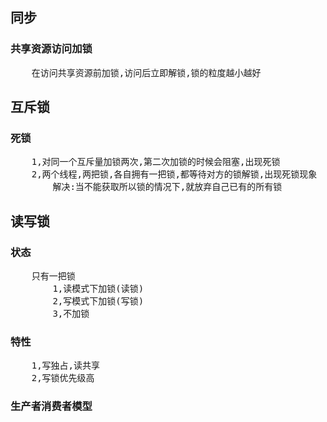 ## 同步
### 共享资源访问加锁
<pre>
    在访问共享资源前加锁,访问后立即解锁,锁的粒度越小越好
</pre>

## 互斥锁
### 死锁
<pre>
    1,对同一个互斥量加锁两次,第二次加锁的时候会阻塞,出现死锁
    2,两个线程,两把锁,各自拥有一把锁,都等待对方的锁解锁,出现死锁现象
        解决:当不能获取所以锁的情况下,就放弃自己已有的所有锁
</pre>

## 读写锁
### 状态
<pre>
    只有一把锁
        1,读模式下加锁(读锁)
        2,写模式下加锁(写锁)
        3,不加锁
</pre>

### 特性
<pre>
    1,写独占,读共享
    2,写锁优先级高
</pre>


### 生产者消费者模型
